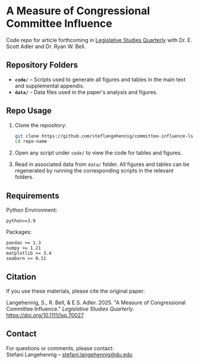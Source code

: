 # A Measure of Congressional Committee Influence
Code repo for article forthcoming in [Legislative Studies Quarterly](https://onlinelibrary.wiley.com/journal/19399162) with Dr. E. Scott Adler and Dr. Ryan W. Bell.

## Repository Folders

- **`code/`** – Scripts used to generate all figures and tables in the main text and supplemental appendix.
- **`data/`** – Data files used in the paper's analysis and figures.

## Repo Usage

1. Clone the repository:
   ```bash
   git clone https://github.com/steflangehennig/committee-influence-lsq.git
   cd repo-name
   ```

2. Open any script under `code/` to view the code for tables and figures.

3. Read in associated data from `data/` folder. All figures and tables can be regenerated by running the corresponding scripts in the relevant folders.


## Requirements

Python Environment:
```
python>=3.9
```

Packages:
```
pandas >= 1.3  
numpy >= 1.21  
matplotlib >= 3.4  
seaborn >= 0.11
```

## Citation

If you use these materials, please cite the original paper:

Langehennig, S., R. Bell, & E.S. Adler. 2025. "A Measure of Congressional Committee Influence." _Legislative Studies Quarterly_. https://doi.org/10.1111/lsq.70027


## Contact

For questions or comments, please contact:  
Stefani Langehennig – stefani.langehennig@du.edu  
